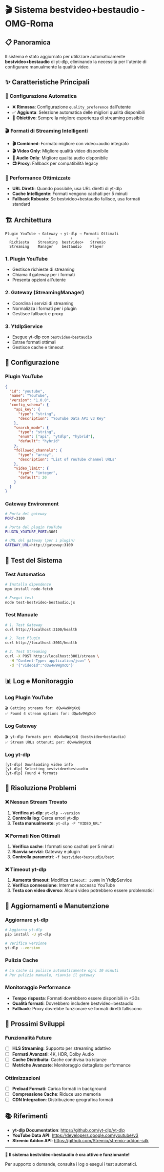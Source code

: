 # 🎬 Sistema bestvideo+bestaudio - OMG-Roma

## 📋 Panoramica

Il sistema è stato aggiornato per utilizzare automaticamente **bestvideo+bestaudio** di yt-dlp, eliminando la necessità per l'utente di configurare manualmente la qualità video.

## ✨ Caratteristiche Principali

### 🔧 **Configurazione Automatica**
- ❌ **Rimossa**: Configurazione `quality_preference` dall'utente
- ✅ **Aggiunta**: Selezione automatica delle migliori qualità disponibili
- 🎯 **Obiettivo**: Sempre la migliore esperienza di streaming possibile

### 🎬 **Formati di Streaming Intelligenti**
- **🎬 Combined**: Formato migliore con video+audio integrato
- **🎬 Video Only**: Migliore qualità video disponibile
- **🎵 Audio Only**: Migliore qualità audio disponibile
- **📺 Proxy**: Fallback per compatibilità legacy

### 🚀 **Performance Ottimizzate**
- **URL Diretti**: Quando possibile, usa URL diretti di yt-dlp
- **Cache Intelligente**: Formati vengono cachati per 5 minuti
- **Fallback Robusto**: Se bestvideo+bestaudio fallisce, usa formati standard

## 🏗️ Architettura

```
Plugin YouTube → Gateway → yt-dlp → Formati Ottimali
     ↓              ↓         ↓           ↓
  Richiesta    Streaming  bestvideo+   Stremio
  Streaming    Manager    bestaudio    Player
```

### **1. Plugin YouTube**
- Gestisce richieste di streaming
- Chiama il gateway per i formati
- Presenta opzioni all'utente

### **2. Gateway (StreamingManager)**
- Coordina i servizi di streaming
- Normalizza i formati per i plugin
- Gestisce fallback e proxy

### **3. YtdlpService**
- Esegue yt-dlp con `bestvideo+bestaudio`
- Estrae formati ottimali
- Gestisce cache e timeout

## 🔧 Configurazione

### **Plugin YouTube**
```json
{
  "id": "youtube",
  "name": "YouTube",
  "version": "1.0.0",
  "config_schema": {
    "api_key": {
      "type": "string",
      "description": "YouTube Data API v3 Key"
    },
    "search_mode": {
      "type": "string",
      "enum": ["api", "ytdlp", "hybrid"],
      "default": "hybrid"
    },
    "followed_channels": {
      "type": "array",
      "description": "List of YouTube channel URLs"
    },
    "video_limit": {
      "type": "integer",
      "default": 20
    }
  }
}
```

### **Gateway Environment**
```bash
# Porta del gateway
PORT=3100

# Porta del plugin YouTube
PLUGIN_YOUTUBE_PORT=3001

# URL del gateway (per i plugin)
GATEWAY_URL=http://gateway:3100
```

## 🧪 Test del Sistema

### **Test Automatico**
```bash
# Installa dipendenze
npm install node-fetch

# Esegui test
node test-bestvideo-bestaudio.js
```

### **Test Manuale**
```bash
# 1. Test Gateway
curl http://localhost:3100/health

# 2. Test Plugin
curl http://localhost:3001/health

# 3. Test Streaming
curl -X POST http://localhost:3001/stream \
  -H "Content-Type: application/json" \
  -d '{"videoId":"dQw4w9WgXcQ"}'
```

## 📊 Log e Monitoraggio

### **Log Plugin YouTube**
```
🎬 Getting streams for: dQw4w9WgXcQ
✅ Found 4 stream options for: dQw4w9WgXcQ
```

### **Log Gateway**
```
🎬 yt-dlp formats per: dQw4w9WgXcQ (bestvideo+bestaudio)
✅ Stream URLs ottenuti per: dQw4w9WgXcQ
```

### **Log yt-dlp**
```
[yt-dlp] Downloading video info
[yt-dlp] Selecting bestvideo+bestaudio
[yt-dlp] Found 4 formats
```

## 🐛 Risoluzione Problemi

### **❌ Nessun Stream Trovato**
1. **Verifica yt-dlp**: `yt-dlp --version`
2. **Controlla log**: Cerca errori yt-dlp
3. **Testa manualmente**: `yt-dlp -F "VIDEO_URL"`

### **❌ Formati Non Ottimali**
1. **Verifica cache**: I formati sono cachati per 5 minuti
2. **Riavvia servizi**: Gateway e plugin
3. **Controlla parametri**: `-f bestvideo+bestaudio/best`

### **❌ Timeout yt-dlp**
1. **Aumenta timeout**: Modifica `timeout: 30000` in YtdlpService
2. **Verifica connessione**: Internet e accesso YouTube
3. **Testa con video diverso**: Alcuni video potrebbero essere problematici

## 🔄 Aggiornamenti e Manutenzione

### **Aggiornare yt-dlp**
```bash
# Aggiorna yt-dlp
pip install -U yt-dlp

# Verifica versione
yt-dlp --version
```

### **Pulizia Cache**
```bash
# La cache si pulisce automaticamente ogni 10 minuti
# Per pulizia manuale, riavvia il gateway
```

### **Monitoraggio Performance**
- **Tempo risposta**: Formati dovrebbero essere disponibili in <30s
- **Qualità formati**: Dovrebbero includere bestvideo+bestaudio
- **Fallback**: Proxy dovrebbe funzionare se formati diretti falliscono

## 🎯 Prossimi Sviluppi

### **Funzionalità Future**
- [ ] **HLS Streaming**: Supporto per streaming adattivo
- [ ] **Formati Avanzati**: 4K, HDR, Dolby Audio
- [ ] **Cache Distribuita**: Cache condivisa tra istanze
- [ ] **Metriche Avanzate**: Monitoraggio dettagliato performance

### **Ottimizzazioni**
- [ ] **Preload Formati**: Carica formati in background
- [ ] **Compressione Cache**: Riduce uso memoria
- [ ] **CDN Integration**: Distribuzione geografica formati

## 📚 Riferimenti

- **yt-dlp Documentation**: https://github.com/yt-dlp/yt-dlp
- **YouTube Data API**: https://developers.google.com/youtube/v3
- **Stremio Addon API**: https://github.com/Stremio/stremio-addon-sdk

---

**🎉 Il sistema bestvideo+bestaudio è ora attivo e funzionante!**

Per supporto o domande, consulta i log o esegui i test automatici.
